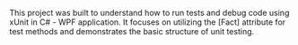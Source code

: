 This project was built to understand how to run tests and debug code using xUnit in C# - WPF application. It focuses on utilizing
the [Fact] attribute for test methods and demonstrates the basic structure of unit testing.
